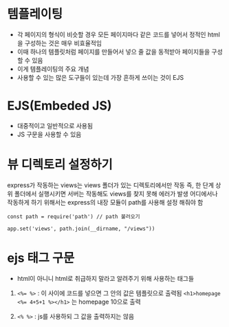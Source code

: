 # 템플레이팅


- 각 페이지의 형식이 비슷할 경우 모든 페이지마다 같은 코드를 넣어서 정적인 html을 구성하는 것은 매우 비효율적임
- 이때 하나의 템플릿처럼 페이지를 만들어서 넣으 줄 값을 동적받아 페이지들을 구성할 수 있음
- 이게 템플레이팅의 주요 개념
- 사용할 수 있는 많은 도구들이 있는데 가장 흔하게 쓰이는 것이 EJS

# EJS(Embeded JS)

- 대중적이고 일반적으로 사용됨
- JS 구문을 사용할 수 있음

# 뷰 디렉토리 설정하기

express가 작동하는 views는 views 폴더가 있는 디렉토리에서만 작동
즉, 한 단계 상위 폴더에서 실행시키면 서버는 작동해도 views를 찾지 못해 에러가 발생
어디에서나 작동하게 하기 위해서는 express의 내장 모듈이 path를 사용해 설정 해줘야 함

```
const path = require('path') // path 불러오기

app.set('views', path.join(__dirname, "/views"))
```

# ejs 태그 구문

- html이 아니니 html로 취급하지 말라고 알려주기 위해 사용하는 태그들

1. `<%= %>` : 이 사이에 코드를 넣으면 그 안의 값은 템플릿으로 출력됨
   `<h1>homepage <%= 4+5+1 %></h1>` 는 homepage 10으로 출력


2. `<% %>` : js를 사용하되 그 값을 출력하지는 않음
